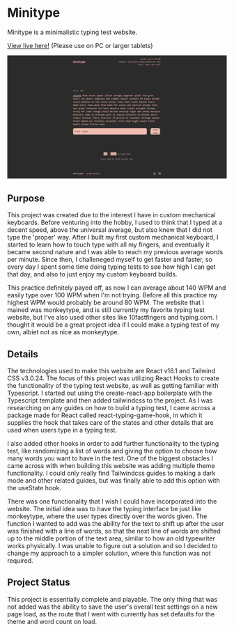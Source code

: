 
# Minitype

Minitype is a minimalistic typing test website. 

[View live here!](https://mctekno.github.io/minitype) (Please use on PC or larger tablets)

![Minitype](src/components/minitype.png?raw=true)

## Purpose 

This project was created due to the interest I have in custom mechanical keyboards. Before venturing into the hobby, I used to think that I typed at a decent speed, above the universal average, but also knew that I did not type the 'proper' way. After I built my first custom mechanical keyboard, I started to learn how to touch type with all my fingers, and eventually it became second nature and I was able to reach my previous average words per minute. Since then, I challeneged myself to get faster and faster, so every day I spent some time doing typing tests to see how high I can get that day, and also to just enjoy my custom keyboard builds. 

This practice definitely payed off, as now I can average about 140 WPM and easily type over 100 WPM when I'm not trying. Before all this practice my highest WPM would probably be around 80 WPM. The website that I mained was monkeytype, and is still currently my favorite typing test website, but I've also used other sites like 10fastfingers and typing.com. I thought it would be a great project idea if I could make a typing test of my own, albiet not as nice as monkeytype. 

## Details

The technologies used to make this website are React v18.1 and Tailwind CSS v3.0.24. The focus of this project was utilizing React Hooks to create the functionality of the typing test website, as well as getting familiar with Typescript. I started out using the create-react-app boilerplate with the Typescript template and then added tailwindcss to the project. As I was researching on any guides on how to build a typing test, I came across a package made for React called react-typing-game-hook, in which it supplies the hook that takes care of the states and other details that are used when users type in a typing test. 

I also added other hooks in order to add further functionality to the typing test, like randomizing a list of words and giving the option to choose how many words you want to have in the test. One of the biggest obstacles I came across with when building this website was adding multiple theme functionality. I could only really find Tailwindcss guides to making a dark mode and other related guides, but was finally able to add this option with the useState hook. 

There was one functionality that I wish I could have incorporated into the website. The initial idea was to have the typing interface be just like monkeytype, where the user types directly over the words given. The function I wanted to add was the ability for the text to shift up after the user was finished with a line of words, so that the next line of words are shifted up to the middle portion of the text area, similar to how an old typewriter works physically. I was unable to figure out a solution and so I decided to change my approach to a simpler solution, where this function was not required.  

## Project Status

This project is essentially complete and playable. The only thing that was not added was the ability to save the user's overall test settings on a new page load, as the route that I went with currently has set defaults for the theme and word count on load. 
